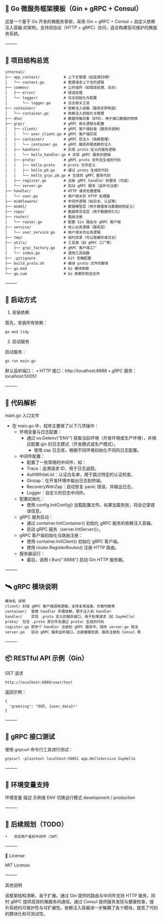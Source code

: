 
## 🚀 Go 微服务框架模板（Gin + gRPC + Consul）

这是一个基于 Go 开发的微服务骨架，采用 Gin + gRPC + Consul + 自定义依赖注入容器 的架构，支持双协议（HTTP + gRPC）访问，适合构建高可维护的微服务系统。

⸻

## 🧱 项目结构总览
```
internal/
├── app_context/           # 上下文管理（如追溯ID等）
│   └── context.go         # 管理请求上下文的逻辑
├── common/                # 公共组件（如错误处理、日志）
│   ├── error/             # 错误处理
│   └── logger/            # 日志初始化与配置
│       └── logger.go      # 日志相关工具
├── container/             # 依赖注入容器（服务实例构造）
│   └── container.go       # 依赖注入初始化与管理
├── dto/                   # 数据传输对象（DTO），用于接口数据的转换
├── grpc/                  # gRPC 相关逻辑与配置
│   ├── client/            # gRPC 客户端封装（服务间调用）
│   │   └── user_client.go # gRPC 客户端实现
│   ├── container/         # gRPC 层注入（依赖管理）
│   │   └── container.go   # gRPC 服务所需依赖的注入
│   ├── handler/           # 实现 proto 定义的服务逻辑
│   │   └── hello_handler.go # 实现 gRPC 服务的逻辑
│   ├── proto/             # gRPC proto 文件及生成的代码
│   │   ├── hello.proto    # proto 文件定义
│   │   ├── hello.pb.go    # 通过 proto 生成的代码
│   │   └── hello_grpc.pb.go # 生成的 gRPC 服务代码
│   ├── register.go        # 注册 gRPC handler 到服务（可选）
│   └── server.go          # 启动 gRPC 服务（监听与注册）
├── handler/               # HTTP 请求处理逻辑
│   └── user.go            # 用户相关的 HTTP 处理器
├── middleware/            # 中间件逻辑（如日志、认证等）
├── model/                 # 数据模型层（用于数据库与数据结构定义）
├── repo/                  # 数据库交互层（用于数据持久化）
├── router/                # 路由注册
│   └── router.go          # 配置 Gin 路由与 gRPC 客户端
├── service/               # 核心业务逻辑（服务层）
│   └── user_service.go    # 用户相关的业务逻辑
├── tmp/                   # 临时目录（可以放缓存或日志）
├── utils/                 # 工具类（如 gRPC 工厂等）
│   ├── grpc_factory.go    # gRPC 客户端工厂
│   └── index.go           # 通用工具函数
├── .gitignore             # Git 忽略配置
├── build_proto.sh         # 编译 proto 文件的脚本
├── go.mod                 # Go 模块依赖
└── go.sum                 # Go 依赖的校验文件
```


⸻

## 🧪 启动方式

1. 安装依赖

首先，安装所有依赖：
```
go mod tidy
```
2. 启动服务

启动服务：
```
go run main.go
```
默认监听端口：
	•	HTTP 接口：http://localhost:8888
	•	gRPC 服务：localhost:50051

⸻

## 🧬 代码解析

main.go 入口文件
- 在 main.go 中，程序主要做了以下几项操作：
	- 环境变量与日志配置：
	  - 通过 os.Getenv("ENV") 获取当前环境（开发环境或生产环境），并相应配置 gin 的日志模式（开发模式或生产模式）。
		- 使用 zap 日志库，根据不同环境初始化不同的日志配置。
	- 中间件配置：
	  - 配置了一些常用的中间件，如：
	  - Trace：追溯请求 ID，用于日志追踪。
	  - AuthWhiteList：认证白名单，用于跳过特定的认证检查。
	  - Ginzap：在开发环境中输出日志到终端。
	  - RecoveryWithZap：自动恢复 panic 错误，并输出日志。
	  - Logger：自定义的日志中间件。
	- 配置初始化：
	  - 使用 config.InitConfig() 加载配置文件。如果加载失败，将会记录错误信息。
	- gRPC 服务启动：
	  - 通过 container.InitContainer() 初始化 gRPC 服务的依赖注入容器。
	  - 启动 gRPC 服务（server.IntServer()）。
	- gRPC 客户端初始化与路由注册：
	  - 使用 container.InitClient() 初始化 gRPC 客户端。
	  - 使用 router.RegisterRoutes() 注册 HTTP 路由。
	- 服务器运行：
	  - 最后，调用 r.Run(":8888") 启动 Gin HTTP 服务器。

⸻

## 🛰 gRPC 模块说明
```
模块名	说明
client/	封装 gRPC 客户端调用逻辑，支持复用连接、负载均衡等
container/	管理 handler 所需依赖，便于注入到 handler
handler/	实现 .proto 定义的服务接口，用于处理请求（如 SayHello）
proto/	包含 .proto 源文件及通过 protoc 生成的代码
register.go	把多个 handler 注册到 gRPC 服务中，保持 server.go 简洁
server.go	启动 gRPC 服务监听端口，注册健康检查、服务注册到 Consul 等
```


⸻

## 📦 RESTful API 示例（Gin）

GET 请求
```
http://localhost:8888/user/test
```
返回示例：
```
{
  "greeting": "你好, {user_data}!"
}
```


⸻

## 🧬 gRPC 接口测试

使用 grpcurl 命令行工具进行测试：
```
grpcurl -plaintext localhost:50051 app.HelloService.SayHello
```


⸻

## 🔧 环境变量支持

环境变量	描述	示例值
ENV	切换运行模式	development / production



⸻

## 📌 后续规划（TODO）
	•	添加用户鉴权中间件（JWT）

⸻

📄 License

MIT License.

⸻

其他说明

该框架结构清晰，易于扩展。通过 Gin 提供的路由与中间件支持 HTTP 服务，同时 gRPC 提供高效的微服务间通信。通过 Consul 提供服务发现与健康检查，提升系统的可维护性与可扩展性。依赖注入容器进一步解耦了各个模块，提高了代码的模块化和可测试性。

